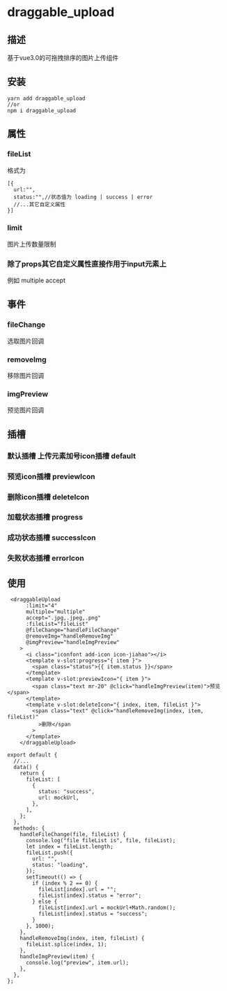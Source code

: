 # draggable_upload

## 描述
基于vue3.0的可拖拽排序的图片上传组件

## 安装
```
yarn add draggable_upload
//or
npm i draggable_upload
```
## 属性
### fileList
格式为
```
[{
  url:"",
  status:"",//状态值为 loading | success | error
  //...其它自定义属性
}]
```
### limit
图片上传数量限制

### 除了props其它自定义属性直接作用于input元素上
例如 multiple accept
## 事件
### fileChange
选取图片回调
### removeImg
移除图片回调
### imgPreview
预览图片回调
## 插槽
### 默认插槽 上传元素加号icon插槽 default
### 预览icon插槽 previewIcon
### 删除icon插槽 deleteIcon
### 加载状态插槽 progress
### 成功状态插槽 successIcon
### 失败状态插槽 errorIcon
## 使用
```
 <draggableUpload
      :limit="4"
      multiple="multiple"
      accept=".jpg,.jpeg,.png"
      :fileList="fileList"
      @fileChange="handleFileChange"
      @removeImg="handleRemoveImg"
      @imgPreview="handleImgPreview"
    >
      <i class="iconfont add-icon icon-jiahao"></i>
      <template v-slot:progress="{ item }">
        <span class="status">{{ item.status }}</span>
      </template>
      <template v-slot:previewIcon="{ item }">
        <span class="text mr-20" @click="handleImgPreview(item)">预览</span>
      </template>
      <template v-slot:deleteIcon="{ index, item, fileList }">
        <span class="text" @click="handleRemoveImg(index, item, fileList)"
          >删除</span
        >
      </template>
    </draggableUpload>
```
```
export default {
  //...
  data() {
    return {
      fileList: [
        {
          status: "success",
          url: mockUrl,
        },
      ],
    };
  },
  methods: {
    handleFileChange(file, fileList) {
      console.log("file fileList is", file, fileList);
      let index = fileList.length;
      fileList.push({
        url: "",
        status: "loading",
      });
      setTimeout(() => {
        if (index % 2 == 0) {
          fileList[index].url = "";
          fileList[index].status = "error";
        } else {
          fileList[index].url = mockUrl+Math.random();
          fileList[index].status = "success";
        }
      }, 1000);
    },
    handleRemoveImg(index, item, fileList) {
      fileList.splice(index, 1);
    },
    handleImgPreview(item) {
      console.log("preview", item.url);
    },
  },
};
```
